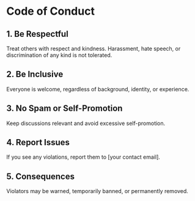 # Code of Conduct

## 1. Be Respectful
Treat others with respect and kindness. Harassment, hate speech, or discrimination of any kind is not tolerated.

## 2. Be Inclusive
Everyone is welcome, regardless of background, identity, or experience.

## 3. No Spam or Self-Promotion
Keep discussions relevant and avoid excessive self-promotion.

## 4. Report Issues
If you see any violations, report them to [your contact email].

## 5. Consequences
Violators may be warned, temporarily banned, or permanently removed.
